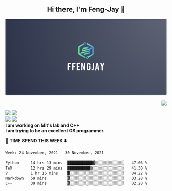 <h2 align="center"> Hi there, I'm Feng-Jay 👋 </h2>  

![](https://github.com/Feng-Jay/DataStruct/blob/master/Image/1.png)  

<img align="right" src="https://github-readme-stats.vercel.app/api?username=Feng-Jay&show_icons=true&icon_color=CE1D2D&text_color=718096&bg_color=ffffff&hide_title=true" />


&emsp;

![](https://visitor-badge.glitch.me/badge?page_id=Feng-Jay.readme)
![](https://img.shields.io/badge/Concentrate-Cpp-blue)  
![](https://img.shields.io/badge/Rust-primer-orange)
![](https://img.shields.io/badge/Target-OS-9cf)  
**I am working on Mit's lab and C++**  
**I am trying to be an excellent OS programmer.**  


📘 **TIME SPEND THIS WEEK ⬇️**
<!--START_SECTION:waka-->
```text
Week: 24 November, 2021 - 30 November, 2021

Python     14 hrs 13 mins  ███████████▓░░░░░░░░░░░░░   47.06 % 
TeX        12 hrs 29 mins  ██████████▒░░░░░░░░░░░░░░   41.30 % 
V          1 hr 16 mins    █░░░░░░░░░░░░░░░░░░░░░░░░   04.22 % 
Markdown   59 mins         ▓░░░░░░░░░░░░░░░░░░░░░░░░   03.28 % 
C++        39 mins         ▓░░░░░░░░░░░░░░░░░░░░░░░░   02.20 % 
```
<!--END_SECTION:waka-->
